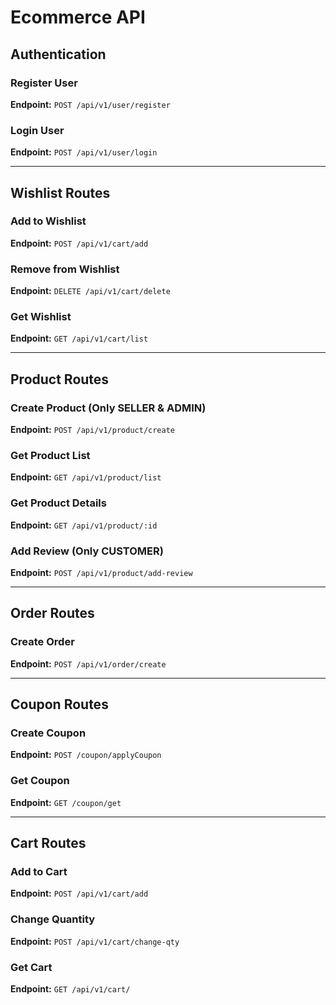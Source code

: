 # Ecommerce API

## Authentication

### Register User
**Endpoint:** `POST /api/v1/user/register`

### Login User
**Endpoint:** `POST /api/v1/user/login`

---

## Wishlist Routes

### Add to Wishlist
**Endpoint:** `POST /api/v1/cart/add`

### Remove from Wishlist
**Endpoint:** `DELETE /api/v1/cart/delete`

### Get Wishlist
**Endpoint:** `GET /api/v1/cart/list`

---

## Product Routes

### Create Product (Only SELLER & ADMIN)
**Endpoint:** `POST /api/v1/product/create`

### Get Product List
**Endpoint:** `GET /api/v1/product/list`

### Get Product Details
**Endpoint:** `GET /api/v1/product/:id`

### Add Review (Only CUSTOMER)
**Endpoint:** `POST /api/v1/product/add-review`

---

## Order Routes

### Create Order
**Endpoint:** `POST /api/v1/order/create`

---

## Coupon Routes

### Create Coupon
**Endpoint:** `POST /coupon/applyCoupon`

### Get Coupon
**Endpoint:** `GET /coupon/get`

---

## Cart Routes

### Add to Cart
**Endpoint:** `POST /api/v1/cart/add`

### Change Quantity
**Endpoint:** `POST /api/v1/cart/change-qty`

### Get Cart
**Endpoint:** `GET /api/v1/cart/`

